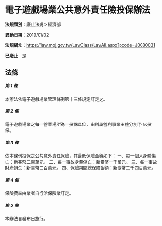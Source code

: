 # 電子遊戲場業公共意外責任險投保辦法

**法規類別**：廢止法規＞經濟部

**異動日期**：2019/01/02  

**法規網址**：https://law.moj.gov.tw/LawClass/LawAll.aspx?pcode=J0080031

**已廢止**：是



## 法條
##### 第 1 條
本辦法依電子遊戲場業管理條例第十三條規定訂定之。

##### 第 2 條
電子遊戲場業之每一營業場所為一投保單位，由所屬營利事業主體分別予
以投保。

##### 第 3 條
依本條例投保之公共意外責任保險，其最低保險金額如下：
一、每一個人身體傷亡：新臺幣二百萬元。
二、每一事故身體傷亡：新臺幣一千萬元。
三、每一事故財產損失：新臺幣二百萬元。
四、保險期間總保險金額：新臺幣二千四百萬元。


##### 第 4 條
保險費率由業者自行洽保險業訂定。

##### 第 5 條
本辦法自發布日施行。


